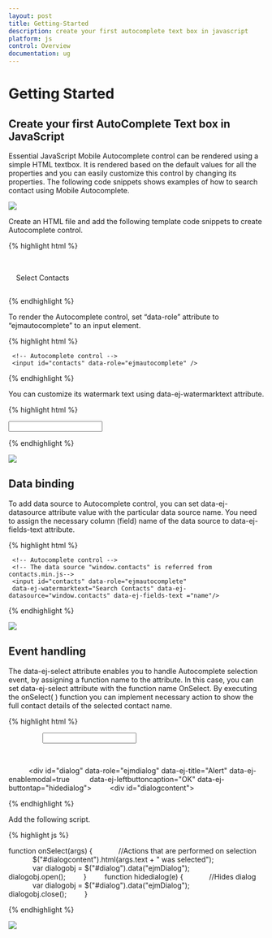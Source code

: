 ```yaml
---
layout: post
title: Getting-Started
description: create your first autocomplete text box in javascript
platform: js
control: Overview
documentation: ug
---
```


# Getting Started

## Create your first AutoComplete Text box in JavaScript

Essential JavaScript Mobile Autocomplete control can be rendered using a simple HTML textbox. It is rendered based on the default values for all the properties and you can easily customize this control by changing its properties. The following code snippets shows examples of how to search contact using Mobile Autocomplete. 

![](Getting-Started_images\Getting-Started_1.png)





Create an HTML file and add the following template code snippets to create Autocomplete control.


{% highlight html %}

<!DOCTYPE html>
<html>   
<head>
<title> Autocomplete</title>
<link href="http://cdn.syncfusion.com/{{ site.releaseversion }}/js/mobile/ej.mobile.all.min.css" rel="stylesheet"/>
<script src="http://cdn.syncfusion.com/js/assets/external/jquery-1.10.2.min.js"></script>
<script src="http://cdn.syncfusion.com/js/assets/external/jsrender.min.js"></script>
<script src="http://cdn.syncfusion.com/js/assets/external/jquery.globalize.min.js"></script>
<script src="http://cdn.syncfusion.com/{{ site.releaseversion }}/js/mobile/ej.mobile.all.min.js"></script>

<script src="http://js.syncfusion.com/UG/Mobile/Content/contacts.min.js"></script>
</head>

<body>
    <!-- Header control -->
    <div id="header" data-role="ejmnavigationbar" data-ej-title="Contacts" data-ej-isrelative="true">
    </div>
    <div id="content" style="padding:10px;">
        <div style="padding: 5px 0; text-indent: 5px;">
            Select Contacts
        </div>
        <div>
            <!--Add Autocomplete Elements here.-->
        </div>
    </div></body>
</html>


{% endhighlight %}



To render the Autocomplete control, set “data-role” attribute to “ejmautocomplete” to an input element. 



{% highlight html %}


     <!-- Autocomplete control -->
     <input id="contacts" data-role="ejmautocomplete" />



{% endhighlight %}





You can customize its watermark text using data-ej-watermarktext attribute.

{% highlight html %}


<!-- Autocomplete control -->
<input id="contacts" data-role="ejmautocomplete" data-ej-watermarktext="Search Contacts" />



{% endhighlight %}



![](Getting-Started_images\Getting-Started_2.png)


## Data binding

To add data source to Autocomplete control, you can set data-ej-datasource attribute value with the particular data source name. You need to assign the necessary column (field) name of the data source to data-ej-fields-text attribute.

{% highlight html %}


     <!-- Autocomplete control -->
     <!-- The data source "window.contacts" is referred from contacts.min.js-->
     <input id="contacts" data-role="ejmautocomplete"
     data-ej-watermarktext="Search Contacts" data-ej-datasource="window.contacts" data-ej-fields-text ="name"/>



{% endhighlight %}



![](data-binding_images\data-binding_img1.png)


## Event handling

The data-ej-select attribute enables you to handle Autocomplete selection event, by assigning a function name to the attribute. In this case, you can set data-ej-select attribute with the function name OnSelect.  By executing the onSelect( ) function you can implement necessary action to show the full contact details of the selected contact name.

{% highlight html %}

             <!-- Autocomplete control -->
    <input id="contacts" data-role="ejmautocomplete" data-ej-watermarktext="Search Contacts" data-ej-datasource="window.contacts" data-ej-fields-text="name" data-ej-enablemultiselect="true" data-ej-delimiterchar=";" data-ej-select="onSelect" />

     <!-- onSelect() function is called on selection of a suggestion item.-->

     <!-- Dialog control -->
     <div id="dialog" data-role="ejmdialog" data-ej-title="Alert" data-ej-enablemodal=true
         data-ej-leftbuttoncaption="OK" data-ej-buttontap="hidedialog">
        <div id="dialogcontent"><!-- Dialog content --></div>
     </div>



{% endhighlight %}



Add the following script.

{% highlight js %}

function onSelect(args) {
            //Actions that are performed on selection
            $("#dialogcontent").html(args.text + " was selected");
            var dialogobj = $("#dialog").data("ejmDialog");
            dialogobj.open();
        }
        function hidedialog(e) {
            //Hides dialog
            var dialogobj = $("#dialog").data("ejmDialog");
            dialogobj.close();
        } 


{% endhighlight %}


![](Getting-Started_images\event-handling_img1.png)


